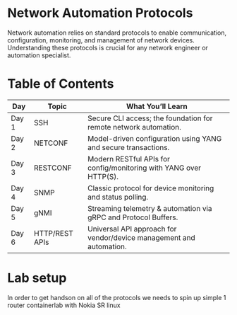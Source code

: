 # Network Automation Protocols

Network automation relies on standard protocols to enable communication, configuration, monitoring, and management of network devices. Understanding these protocols is crucial for any network engineer or automation specialist.

# Table of Contents

| Day    | Topic               | What You’ll Learn                                                      |
|--------|---------------------|-----------------------------------------------------------------------|
| Day 1  | SSH                 | Secure CLI access; the foundation for remote network automation.       |
| Day 2  | NETCONF             | Model-driven configuration using YANG and secure transactions.         |
| Day 3  | RESTCONF            | Modern RESTful APIs for config/monitoring with YANG over HTTP(S).      |
| Day 4  | SNMP                | Classic protocol for device monitoring and status polling.             |
| Day 5  | gNMI                | Streaming telemetry & automation via gRPC and Protocol Buffers.        |
| Day 6  | HTTP/REST APIs      | Universal API approach for vendor/device management and automation.    |

# Lab setup

In order to get handson on all of the protocols we needs to spin up simple 1 router containerlab with Nokia SR linux